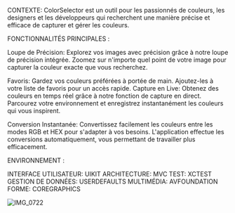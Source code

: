 CONTEXTE:
ColorSelector est un outil pour les passionnés de couleurs, les designers et les
développeurs qui recherchent une manière précise et efficace de capturer et gérer les
couleurs.

FONCTIONNALITÉS PRINCIPALES :

Loupe de Précision: Explorez vos images avec précision grâce à notre loupe de
précision intégrée. Zoomez sur n'importe quel point de votre image pour capturer la
couleur exacte que vous recherchez.

Favoris: Gardez vos couleurs préférées à portée de main. Ajoutez-les à votre liste de
favoris pour un accès rapide.
Capture en Live: Obtenez des couleurs en temps réel grâce à notre fonction de capture
en direct. Parcourez votre environnement et enregistrez instantanément les couleurs qui
vous inspirent.

Conversion Instantanée: Convertissez facilement les couleurs entre les modes RGB et
HEX pour s'adapter à vos besoins. L'application effectue les conversions
automatiquement, vous permettant de travailler plus efficacement.

ENVIRONNEMENT :

INTERFACE UTILISATEUR: UIKIT
ARCHITECTURE: MVC
TEST: XCTEST
GESTION DE DONNÉES: USERDEFAULTS
MULTIMÉDIA: AVFOUNDATION
FORME: COREGRAPHICS

![IMG_0722](https://github.com/WassimZerouta/ColorSelector/assets/96631972/7ddd2937-6ce7-4911-9bc1-e2b60ba99760)
